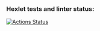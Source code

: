 ### Hexlet tests and linter status:
[![Actions Status](https://github.com/Oleg14U/python-project-50/workflows/hexlet-check/badge.svg)](https://github.com/Oleg14U/python-project-50/actions)